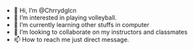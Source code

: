 - 👋 Hi, I’m @Chrrydglcn
- 👀 I’m interested in playing volleyball.
- 🌱 I’m currently learning other stuffs in computer
- 💞️ I’m looking to collaborate on my instructors and classmates
- 📫 How to reach me just direct message.

<!---
Chrrydglcn/Chrrydglcn is a ✨ special ✨ repository because its `README.md` (this file) appears on your GitHub profile.
You can click the Preview link to take a look at your changes.
--->
